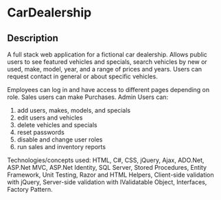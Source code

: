 # CarDealership

## Description 
A full stack web application for a fictional car dealership. Allows public users to see featured vehicles and specials, search vehicles by new or used, make, model, year, and a range of prices and years. Users can request contact in general or about specific vehicles. 

Employees can log in and have access to different pages depending on role. 
Sales users can make Purchases. 
Admin Users can: 
1) add users, makes, models, and specials
2) edit users and vehicles
3) delete vehicles and specials
4) reset passwords
5) disable and change user roles
6) run sales and inventory reports

Technologies/concepts used: HTML, C#, CSS, jQuery, Ajax, ADO.Net, ASP.Net MVC, ASP.Net Identity, SQL Server, Stored Procedures, Entity Framework, Unit Testing, Razor and HTML Helpers, Client-side validation with jQuery, Server-side validation with IValidatable Object, Interfaces, Factory Pattern.
 
